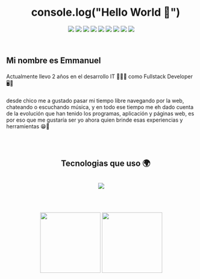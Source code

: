 <div id="user-content-toc">
  <ul align="center">
    <summary><h1>console.log("Hello World 👋")</h1></summary>
  </ul>
</div>

<p align="center">
  <a href="mailto:manumtz.job@gmail.com" target="blank"><img src="https://img.shields.io/badge/Gmail-D14836?style=for-the-badge&logo=gmail&logoColor=white"/></a>
  <a href="https://wa.me/5215612828043" target="blank"><img src="https://img.shields.io/badge/WhatsApp-25D366?style=for-the-badge&logo=whatsapp&logoColor=white"/></a>
  <a href="https://www.linkedin.com/in/manuong" target="blank"><img src="https://img.shields.io/badge/LinkedIn-0077B5?style=for-the-badge&logo=linkedin&logoColor=white"/></a>
  <img src="https://img.shields.io/badge/Facebook-1877F2?style=for-the-badge&logo=facebook&logoColor=white"/>
  <img src="https://img.shields.io/badge/Instagram-E4405F?style=for-the-badge&logo=instagram&logoColor=white"/>
  <a href="https://discord.gg/vbWjxCkkxM" target="blank"><img src="https://img.shields.io/badge/Discord-7289DA?style=for-the-badge&logo=discord&logoColor=white"/></a>
  <img src="https://img.shields.io/badge/Slack-4A154B?style=for-the-badge&logo=slack&logoColor=white"/>
  <img src="https://img.shields.io/badge/fiverr-1DBF73?style=for-the-badge&logo=fiverr&logoColor=white"/>
  <a hfer="https://open.spotify.com/playlist/1TO5Q0dWZSm4sHJ4LDUfqe?si=a12b9269276540f5 target="blank"><img src="https://img.shields.io/badge/Spotify-1ED760?&style=for-the-badge&logo=spotify&logoColor=white"/></a>
</p>

</br>

## <p>Mi nombre es Emmanuel</p>

Actualmente llevo 2 años en el desarrollo IT 👨‍🎓📱 como Fullstack Developer 🖥👾

###

desde chico me a gustado pasar mi tiempo libre navegando por la web, chateando o escuchando música, y en todo ese tiempo me eh dado cuenta de la evolución que han tenido los programas, aplicación y páginas web, es por eso que me gustaría ser yo ahora quien brinde esas experiencias y herramientas 😁🤞

</br>

<div id="user-content-toc">
  <ul align="center">
    <summary><h2 style="display: inline-block">Tecnologias que uso 🌍</h2></summary>
  </ul>
</div>
<!--tech stack icons-->
<p align="center">
  <a href="https://skillicons.dev">
    <img src="https://skillicons.dev/icons?i=html,css,js,react,redux,nodejs,express,sequelize,postgres,mongodb,tailwind,vscode,visualstudio,github&perline=14" />
  </a>
</p>

<br><br>

<p align="center">
  <img height="160em" src="https://github-readme-stats-eight-theta.vercel.app/api?username=manuong&show_icons=true&theme=tokyonight&include_all_commits=true&count_private=true"/>
  <img height="160em" src="https://github-readme-stats-eight-theta.vercel.app/api/top-langs/?username=manuong&layout=compact&langs_count=8&theme=tokyonight"/>
</p>


<!--
**EmmanuelMarne/EmmanuelMarne** is a ✨ _special_ ✨ repository because its `README.md` (this file) appears on your GitHub profile.

Here are some ideas to get you started:

- 🔭 I’m currently working on ...
- 🌱 I’m currently learning ...
- 👯 I’m looking to collaborate on ...
- 🤔 I’m looking for help with ...
- 💬 Ask me about ...
- 📫 How to reach me: ...
- 😄 Pronouns: ...
- ⚡ Fun fact: ...
-->
